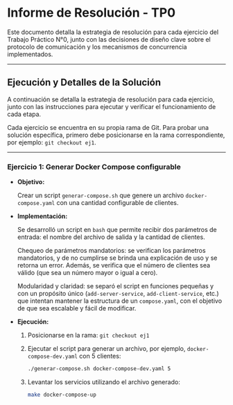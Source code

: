 # Informe de Resolución - TP0

Este documento detalla la estrategia de resolución para cada ejercicio del Trabajo Práctico N°0, junto con las decisiones de diseño clave sobre el protocolo de comunicación y los mecanismos de concurrencia implementados.

---

## Ejecución y Detalles de la Solución

A continuación se detalla la estrategia de resolución para cada ejercicio, junto con las instrucciones para ejecutar y verificar el funcionamiento de cada etapa.

Cada ejercicio se encuentra en su propia rama de Git. Para probar una solución específica, primero debe posicionarse en la rama correspondiente, por ejemplo: `git checkout ej1`.

---

### Ejercicio 1: Generar Docker Compose configurable

- **Objetivo:**

  Crear un script `generar-compose.sh` que genere un archivo `docker-compose.yaml` con una cantidad configurable de clientes.

- **Implementación:**

  Se desarrolló un script en `bash` que permite recibir dos parámetros de entrada: el nombre del archivo de salida y la cantidad de clientes.

  Chequeo de parámetros mandatorios: se verifican los parámetros mandatorios, y de no cumplirse se brinda una explicación de uso y se retorna un error. Además, se verifica que el número de clientes sea válido (que sea un número mayor o igual a cero).

  Modularidad y claridad: se separó el script en funciones pequeñas y con un propósito único (`add-server-service`, `add-client-service`, etc.) que intentan mantener la estructura de un `compose.yaml`, con el objetivo de que sea escalable y fácil de modificar.

- **Ejecución:**

  1.  Posicionarse en la rama: `git checkout ej1`

  2.  Ejecutar el script para generar un archivo, por ejemplo, `docker-compose-dev.yaml` con 5 clientes:

      ```bash
      ./generar-compose.sh docker-compose-dev.yaml 5
      ```

  3.  Levantar los servicios utilizando el archivo generado:

      ```bash
      make docker-compose-up

      ```